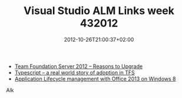 ﻿---
title: "Visual Studio ALM Links week 432012"
description: ""
date: 2012-10-26T21:00:37+02:00
draft: false
tags: [Tfs]
categories: [Visual Studio ALM]
---
- [Team Foundation Server 2012 – Reasons to Upgrade](http://Team%20Foundation%20Server%202012%20&-;%20Reasons%20to%20Upgrade)
- [Typescript – a real world story of adoption in TFS](http://blogs.msdn.com/b/bharry/archive/2012/10/24/typescript-a-real-world-story-of-adoption-in-tfs.aspx)
- [Application Lifecycle management with Office 2013 on Windows 8](http://blog.hinshelwood.com/application-lifecycle-management-with-office-2013-on-windows-8/)

Alk
